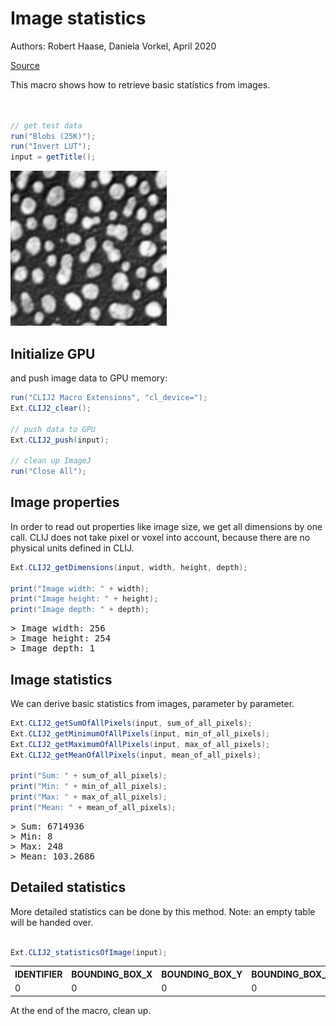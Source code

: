

# Image statistics
Authors: Robert Haase, Daniela Vorkel, April 2020

[Source](https://github.com/clij/clij2-docs/tree/master/src/main/macro/image_statistics.ijm)
        

This macro shows how to retrieve basic statistics from images.

```java


// get test data
run("Blobs (25K)");
run("Invert LUT");
input = getTitle();

```
<a href="image_1588706800630.png"><img src="image_1588706800630.png" width="250" alt="blobs.gif"/></a>

## Initialize GPU
 and push image data to GPU memory:

```java
run("CLIJ2 Macro Extensions", "cl_device=");
Ext.CLIJ2_clear();

// push data to GPU
Ext.CLIJ2_push(input);

// clean up ImageJ
run("Close All");

```

## Image properties
In order to read out properties like image size, we get all dimensions by one call. 
CLIJ does not take pixel or voxel into account, because there are no physical units defined in CLIJ.

```java
Ext.CLIJ2_getDimensions(input, width, height, depth);

print("Image width: " + width);
print("Image height: " + height);
print("Image depth: " + depth);
```
<pre>
> Image width: 256
> Image height: 254
> Image depth: 1
</pre>

## Image statistics
We can derive basic statistics from images, parameter by parameter.

```java
Ext.CLIJ2_getSumOfAllPixels(input, sum_of_all_pixels);
Ext.CLIJ2_getMinimumOfAllPixels(input, min_of_all_pixels);
Ext.CLIJ2_getMaximumOfAllPixels(input, max_of_all_pixels);
Ext.CLIJ2_getMeanOfAllPixels(input, mean_of_all_pixels);

print("Sum: " + sum_of_all_pixels);
print("Min: " + min_of_all_pixels);
print("Max: " + max_of_all_pixels);
print("Mean: " + mean_of_all_pixels);

```
<pre>
> Sum: 6714936
> Min: 8
> Max: 248
> Mean: 103.2686
</pre>

## Detailed statistics
More detailed statistics can be done by this method. Note: an empty table will be handed over.

```java

Ext.CLIJ2_statisticsOfImage(input);

```
<table>
<tr><th>IDENTIFIER</th><th>BOUNDING_BOX_X</th><th>BOUNDING_BOX_Y</th><th>BOUNDING_BOX_Z</th><th>BOUNDING_BOX_END_X</th><th>BOUNDING_BOX_END_Y</th><th>BOUNDING_BOX_END_Z</th><th>BOUNDING_BOX_WIDTH</th><th>BOUNDING_BOX_HEIGHT</th><th>BOUNDING_BOX_DEPTH</th><th>MINIMUM_INTENSITY</th><th>MAXIMUM_INTENSITY</th><th>MEAN_INTENSITY</th><th>SUM_INTENSITY</th><th>STANDARD_DEVIATION_INTENSITY</th><th>PIXEL_COUNT</th><th>SUM_INTENSITY_TIMES_X</th><th>SUM_INTENSITY_TIMES_Y</th><th>SUM_INTENSITY_TIMES_Z</th><th>MASS_CENTER_X</th><th>MASS_CENTER_Y</th><th>MASS_CENTER_Z</th><th>SUM_X</th><th>SUM_Y</th><th>SUM_Z</th><th>CENTROID_X</th><th>CENTROID_Y</th><th>CENTROID_Z</th><th>SUM_DISTANCE_TO_MASS_CENTER</th><th>MEAN_DISTANCE_TO_MASS_CENTER</th><th>MAX_DISTANCE_TO_MASS_CENTER</th><th>MAX_MEAN_DISTANCE_TO_MASS_CENTER_RATIO</th><th>SUM_DISTANCE_TO_CENTROID</th><th>MEAN_DISTANCE_TO_CENTROID</th><th>MAX_DISTANCE_TO_CENTROID</th><th>MAX_MEAN_DISTANCE_TO_CENTROID_RATIO</th></tr>
<tr><td>0</td><td>0</td><td>0</td><td>0</td><td>255</td><td>253</td><td>0</td><td>256</td><td>254</td><td>1</td><td>8</td><td>248</td><td>103.269</td><td>6714936</td><td>71.057</td><td>65024</td><td>869461976</td><td>845974672</td><td>0</td><td>129.482</td><td>125.984</td><td>0</td><td>8290560</td><td>8225536</td><td>0</td><td>127.500</td><td>126.500</td><td>0</td><td>6344833.765</td><td>97.577</td><td>181.380</td><td>1.859</td><td>6343893.233</td><td>97.562</td><td>179.607</td><td>1.841</td></tr>
</table>


At the end of the macro, clean up.





```
```
